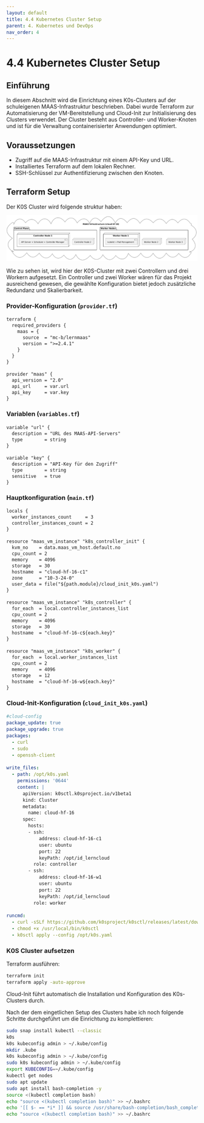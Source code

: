 ```yaml
---
layout: default
title: 4.4 Kubernetes Cluster Setup
parent: 4. Kubernetes und DevOps
nav_order: 4
---
```


# 4.4 Kubernetes Cluster Setup

## Einführung

In diesem Abschnitt wird die Einrichtung eines K0s-Clusters auf der schuleigenen MAAS-Infrastruktur beschrieben. Dabei wurde Terraform zur Automatisierung der VM-Bereitstellung und Cloud-Init zur Initialisierung des Clusters verwendet. Der Cluster besteht aus Controller- und Worker-Knoten und ist für die Verwaltung containerisierter Anwendungen optimiert.

## Voraussetzungen

- Zugriff auf die MAAS-Infrastruktur mit einem API-Key und URL.
- Installiertes Terraform auf dem lokalen Rechner.
- SSH-Schlüssel zur Authentifizierung zwischen den Knoten.

## Terraform Setup

Der K0S Cluster wird folgende struktur haben:

![K0SCluster](../../resources/images/K0SCluster.PNG)

Wie zu sehen ist, wird hier der K0S-Cluster mit zwei Controllern und drei Workern aufgesetzt. Ein Controller und zwei Worker wären für das Projekt ausreichend gewesen, die gewählte Konfiguration bietet jedoch zusätzliche Redundanz und Skalierbarkeit.

### Provider-Konfiguration (`provider.tf`)

```
terraform {
  required_providers {
    maas = {
      source  = "mc-b/lernmaas"
      version = ">=2.4.1"
    }
  }
}

provider "maas" {
  api_version = "2.0"
  api_url     = var.url
  api_key     = var.key
}
```

### Variablen (`variables.tf`)

```
variable "url" {
  description = "URL des MAAS-API-Servers"
  type        = string
}

variable "key" {
  description = "API-Key für den Zugriff"
  type        = string
  sensitive   = true
}
```

### Hauptkonfiguration (`main.tf`)
```
locals {
  worker_instances_count     = 3
  controller_instances_count = 2
}

resource "maas_vm_instance" "k8s_controller_init" {
  kvm_no    = data.maas_vm_host.default.no
  cpu_count = 2
  memory    = 4096
  storage   = 30
  hostname  = "cloud-hf-16-c1"
  zone      = "10-3-24-0"
  user_data = file("${path.module}/cloud_init_k0s.yaml")
}

resource "maas_vm_instance" "k8s_controller" {
  for_each  = local.controller_instances_list
  cpu_count = 2
  memory    = 4096
  storage   = 30
  hostname  = "cloud-hf-16-c${each.key}"
}

resource "maas_vm_instance" "k8s_worker" {
  for_each  = local.worker_instances_list
  cpu_count = 2
  memory    = 4096
  storage   = 12
  hostname  = "cloud-hf-16-w${each.key}"
}
```

### Cloud-Init-Konfiguration (`cloud_init_k0s.yaml`)
```yaml
#cloud-config
package_update: true
package_upgrade: true
packages:
  - curl
  - sudo
  - openssh-client

write_files:
  - path: /opt/k0s.yaml
    permissions: '0644'
    content: |
      apiVersion: k0sctl.k0sproject.io/v1beta1
      kind: Cluster
      metadata:
        name: cloud-hf-16
      spec:
        hosts:
        - ssh:
            address: cloud-hf-16-c1
            user: ubuntu
            port: 22
            keyPath: /opt/id_lerncloud
          role: controller
        - ssh:
            address: cloud-hf-16-w1
            user: ubuntu
            port: 22
            keyPath: /opt/id_lerncloud
          role: worker

runcmd:
  - curl -sSLf https://github.com/k0sproject/k0sctl/releases/latest/download/k0sctl-linux-amd64 -o /usr/local/bin/k0sctl
  - chmod +x /usr/local/bin/k0sctl
  - k0sctl apply --config /opt/k0s.yaml
```


### K0S Cluster aufsetzen
Terraform ausführen:

```bash
terraform init
terraform apply -auto-approve
```

Cloud-Init führt automatisch die Installation und Konfiguration des K0s-Clusters durch.

Nach der dem eingetlichen Setup des Clusters habe ich noch folgende Schritte durchgeführt um die Einrichtung zu komplettieren:

```bash
sudo snap install kubectl --classic
k0s
k0s kubeconfig admin > ~/.kube/config
mkdir .kube
k0s kubeconfig admin > ~/.kube/config
sudo k0s kubeconfig admin > ~/.kube/config
export KUBECONFIG=~/.kube/config
kubectl get nodes
sudo apt update
sudo apt install bash-completion -y
source <(kubectl completion bash)
echo "source <(kubectl completion bash)" >> ~/.bashrc
echo '[[ $- == *i* ]] && source /usr/share/bash-completion/bash_completion' >> ~/.bashrc
echo "source <(kubectl completion bash)" >> ~/.bashrc
```